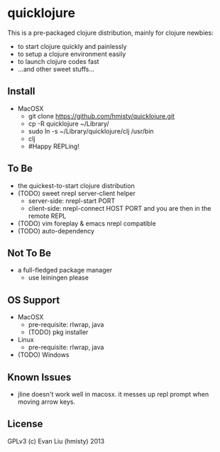 # quicklojure

This is a pre-packaged clojure distribution, mainly for clojure newbies:
* to start clojure quickly and painlessly
* to setup a clojure environment easily
* to launch clojure codes fast
* ...and other sweet stuffs...

## Install
* MacOSX
  * git clone https://github.com/hmisty/quicklojure.git
  * cp -R quicklojure ~/Library/
  * sudo ln -s ~/Library/quicklojure/clj /usr/bin
  * clj 
  * #Happy REPLing!

## To Be
* the quickest-to-start clojure distribution
* (TODO) sweet nrepl server-client helper
  * server-side: nrepl-start PORT
  * client-side: nrepl-connect HOST PORT and you are then in the remote REPL
* (TODO) vim foreplay & emacs nrepl compatible
* (TODO) auto-dependency


## Not To Be
* a full-fledged package manager
  * use leiningen please


## OS Support
* MacOSX
  * pre-requisite: rlwrap, java
  * (TODO) pkg installer
* Linux
  * pre-requisite: rlwrap, java
* (TODO) Windows


## Known Issues
* jline doesn't work well in macosx. it messes up repl prompt when moving arrow keys.


## License
GPLv3 (c) Evan Liu (hmisty) 2013
